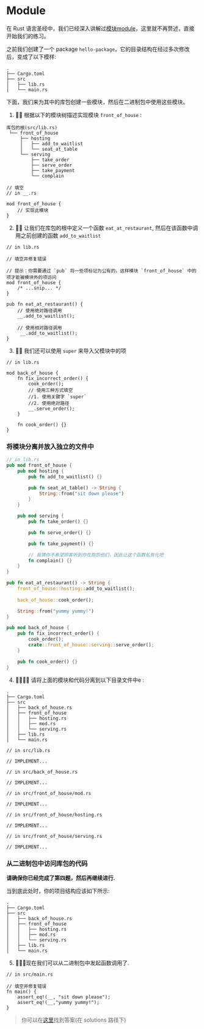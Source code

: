 # Module
在 Rust 语言圣经中，我们已经深入讲解过[模块module](https://course.rs/basic/crate-module/module.html)，这里就不再赘述，直接开始我们的练习。

之前我们创建了一个 package `hello-package`，它的目录结构在经过多次修改后，变成了以下模样:

```shell
.
├── Cargo.toml
├── src
│   ├── lib.rs
│   └── main.rs
```

下面，我们来为其中的库包创建一些模块，然后在二进制包中使用这些模块。

1. 🌟🌟 根据以下的模块树描述实现模块 `front_of_house` :
```shell
库包的根(src/lib.rs)
 └── front_of_house
     ├── hosting
     │   ├── add_to_waitlist
     │   └── seat_at_table
     └── serving
         ├── take_order
         ├── serve_order
         ├── take_payment
         └── complain
```

```rust,editable
// 填空
// in __.rs

mod front_of_house {
    // 实现此模块
}
```


2. 🌟🌟 让我们在库包的根中定义一个函数 `eat_at_restaurant`, 然后在该函数中调用之前创建的函数 `add_to_waitlist`

```rust,editable
// in lib.rs

// 填空并修复错误

// 提示：你需要通过 `pub` 将一些项标记为公有的，这样模块 `front_of_house` 中的项才能被模块外的项访问
mod front_of_house {
    /* ...snip... */
}

pub fn eat_at_restaurant() {
    // 使用绝对路径调用
    __.add_to_waitlist();

    // 使用相对路径调用
     __.add_to_waitlist();
}
```

3. 🌟🌟 我们还可以使用 `super` 来导入父模块中的项
```rust,editable
// in lib.rs

mod back_of_house {
    fn fix_incorrect_order() {
        cook_order();
        // 使用三种方式填空
        //1. 使用关键字 `super`
        //2. 使用绝对路径
        __.serve_order();
    }

    fn cook_order() {}
}
```


### 将模块分离并放入独立的文件中
```rust
// in lib.rs
pub mod front_of_house {
    pub mod hosting {
        pub fn add_to_waitlist() {}

        pub fn seat_at_table() -> String {
            String::from("sit down please")
        }
    }

    pub mod serving {
        pub fn take_order() {}

        pub fn serve_order() {}

        pub fn take_payment() {}

        // 我猜你不希望顾客听到你在抱怨他们，因此让这个函数私有化吧
        fn complain() {} 
    }
}

pub fn eat_at_restaurant() -> String {
    front_of_house::hosting::add_to_waitlist();
    
    back_of_house::cook_order();

    String::from("yummy yummy!")
}

pub mod back_of_house {
    pub fn fix_incorrect_order() {
        cook_order();
        crate::front_of_house::serving::serve_order();
    }

    pub fn cook_order() {}
}
```

4. 🌟🌟🌟🌟 请将上面的模块和代码分离到以下目录文件中e :
```shell
.
├── Cargo.toml
├── src
│   ├── back_of_house.rs
│   ├── front_of_house
│   │   ├── hosting.rs
│   │   ├── mod.rs
│   │   └── serving.rs
│   ├── lib.rs
│   └── main.rs
```

```rust,editable
// in src/lib.rs

// IMPLEMENT...
```

```rust,editable
// in src/back_of_house.rs

// IMPLEMENT...
```


```rust,editable
// in src/front_of_house/mod.rs

// IMPLEMENT...
```

```rust,editable
// in src/front_of_house/hosting.rs

// IMPLEMENT...
```

```rust,editable
// in src/front_of_house/serving.rs

// IMPLEMENT...
```

### 从二进制包中访问库包的代码
**请确保你已经完成了第四题，然后再继续进行.**

当到底此处时，你的项目结构应该如下所示: 
```shell
.
├── Cargo.toml
├── src
│   ├── back_of_house.rs
│   ├── front_of_house
│   │   ├── hosting.rs
│   │   ├── mod.rs
│   │   └── serving.rs
│   ├── lib.rs
│   └── main.rs
```

5. 🌟🌟🌟现在我们可以从二进制包中发起函数调用了.

```rust,editable
// in src/main.rs

// 填空并修复错误
fn main() {
    assert_eq!(__, "sit down please");
    assert_eq!(__,"yummy yummy!");
}
```

> 你可以在[这里](https://github.com/sunface/rust-by-practice/blob/master/solutions/crate-module/module.md)找到答案(在 solutions 路径下) 